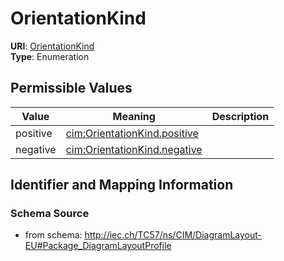 # OrientationKind



**URI**: [OrientationKind](OrientationKind)<br />
**Type**: Enumeration

## Permissible Values

| Value | Meaning | Description |
| --- | --- | --- |
| positive | [cim:OrientationKind.positive](http://iec.ch/TC57/CIM100#OrientationKind.positive) |  |
| negative | [cim:OrientationKind.negative](http://iec.ch/TC57/CIM100#OrientationKind.negative) |  |








## Identifier and Mapping Information







### Schema Source


* from schema: http://iec.ch/TC57/ns/CIM/DiagramLayout-EU#Package_DiagramLayoutProfile




